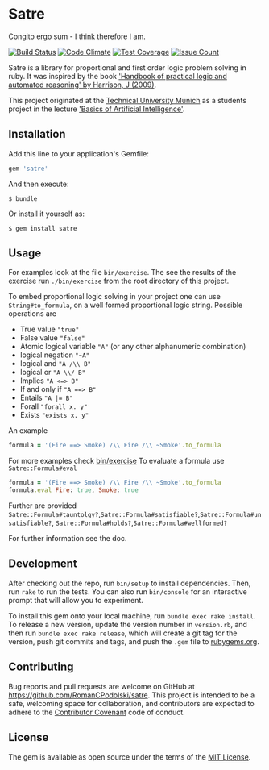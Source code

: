 # Satre

Congito ergo sum - I think therefore I am.

[![Build Status](https://travis-ci.org/RomanCPodolski/satre.svg)](https://travis-ci.org/RomanCPodolski/satre)
[![Code Climate](https://codeclimate.com/github/RomanCPodolski/satre/badges/gpa.svg)](https://codeclimate.com/github/RomanCPodolski/satre)
[![Test Coverage](https://codeclimate.com/github/RomanCPodolski/satre/badges/coverage.svg)](https://codeclimate.com/github/RomanCPodolski/satre/coverage)
[![Issue Count](https://codeclimate.com/github/RomanCPodolski/satre/badges/issue_count.svg)](https://codeclimate.com/github/RomanCPodolski/satre)
  
Satre is a library for proportional and first order logic problem solving in ruby.
It was inspired by the book ['Handbook of practical logic and automated reasoning' by Harrison, J (2009)](http://www.cambridge.org/us/academic/subjects/computer-science/programming-languages-and-applied-logic/handbook-practical-logic-and-automated-reasoning).
  
This project originated at the [Technical University Munich](http://www.tum.de) as a students project in the lecture ['Basics of Artificial Intelligence'](http://www6.in.tum.de/Main/TeachingWs2014KuenstlicheIntelligenz).

## Installation

Add this line to your application's Gemfile:

```ruby
gem 'satre'
```

And then execute:

    $ bundle

Or install it yourself as:

    $ gem install satre

## Usage

For examples look at the file `bin/exercise`.
The see the results of the exercise run `./bin/exercise` from the root directory of this project.

To embed proportional logic solving in your project one can use `String#to_formula`, on a well formed proportional logic string.
Possible operations are

  * True value `"true"`
  * False value `"false"`
  * Atomic logical variable `"A"` (or any other alphanumeric combination)
  * logical negation `"~A"`
  * logical and `"A /\\ B"`
  * logical or `"A \\/ B"`
  * Implies `"A <=> B"`
  * If and only if `"A ==> B"`
  * Entails `"A |= B"`
  * Forall `"forall x. y"`
  * Exists `"exists x. y"`

An example

```ruby
formula = '(Fire ==> Smoke) /\\ Fire /\\ ~Smoke'.to_formula 
```
For more examples check [bin/exercise](https://github.com/RomanCPodolski/satre/blob/master/bin/exercise)
To evaluate a formula use `Satre::Formula#eval`

```ruby
formula = '(Fire ==> Smoke) /\\ Fire /\\ ~Smoke'.to_formula 
formula.eval Fire: true, Smoke: true
```

Further are provided `Satre::Formula#tauntolgy?`,`Satre::Formula#satisfiable?`,`Satre::Formula#unsatisfiable?`, `Satre::Formula#holds?`,`Satre::Formula#wellformed?`

For further information see the doc.

## Development

After checking out the repo, run `bin/setup` to install dependencies.
Then, run `rake` to run the tests.
You can also run `bin/console` for an interactive prompt that will allow you to experiment.

To install this gem onto your local machine, run `bundle exec rake install`.
To release a new version, update the version number in `version.rb`, and then run `bundle exec rake release`, which will create a git tag for the version, push git commits and tags, and push the `.gem` file to [rubygems.org](https://rubygems.org).

## Contributing

Bug reports and pull requests are welcome on GitHub at https://github.com/RomanCPodolski/satre.
This project is intended to be a safe, welcoming space for collaboration, and contributors are expected to adhere to the [Contributor Covenant](http://contributor-covenant.org) code of conduct.

## License

The gem is available as open source under the terms of the [MIT License](http://opensource.org/licenses/MIT).

